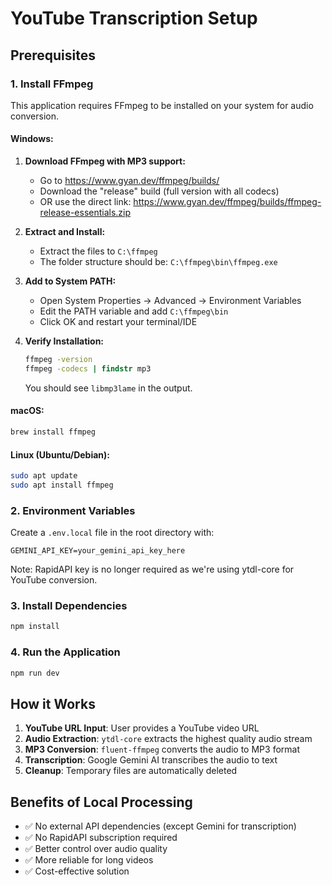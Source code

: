 # YouTube Transcription Setup

## Prerequisites

### 1. Install FFmpeg

This application requires FFmpeg to be installed on your system for audio conversion.

#### Windows:
1. **Download FFmpeg with MP3 support:**
   - Go to https://www.gyan.dev/ffmpeg/builds/
   - Download the "release" build (full version with all codecs)
   - OR use the direct link: https://www.gyan.dev/ffmpeg/builds/ffmpeg-release-essentials.zip

2. **Extract and Install:**
   - Extract the files to `C:\ffmpeg`
   - The folder structure should be: `C:\ffmpeg\bin\ffmpeg.exe`

3. **Add to System PATH:**
   - Open System Properties → Advanced → Environment Variables
   - Edit the PATH variable and add `C:\ffmpeg\bin`
   - Click OK and restart your terminal/IDE

4. **Verify Installation:**
   ```cmd
   ffmpeg -version
   ffmpeg -codecs | findstr mp3
   ```
   You should see `libmp3lame` in the output.

#### macOS:
```bash
brew install ffmpeg
```

#### Linux (Ubuntu/Debian):
```bash
sudo apt update
sudo apt install ffmpeg
```

### 2. Environment Variables

Create a `.env.local` file in the root directory with:

```
GEMINI_API_KEY=your_gemini_api_key_here
```

Note: RapidAPI key is no longer required as we're using ytdl-core for YouTube conversion.

### 3. Install Dependencies

```bash
npm install
```

### 4. Run the Application

```bash
npm run dev
```

## How it Works

1. **YouTube URL Input**: User provides a YouTube video URL
2. **Audio Extraction**: `ytdl-core` extracts the highest quality audio stream
3. **MP3 Conversion**: `fluent-ffmpeg` converts the audio to MP3 format
4. **Transcription**: Google Gemini AI transcribes the audio to text
5. **Cleanup**: Temporary files are automatically deleted

## Benefits of Local Processing

- ✅ No external API dependencies (except Gemini for transcription)
- ✅ No RapidAPI subscription required
- ✅ Better control over audio quality
- ✅ More reliable for long videos
- ✅ Cost-effective solution
